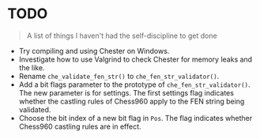 # TODO
> A list of things I haven't had the self-discipline to get done

* Try compiling and using Chester on Windows.
* Investigate how to use Valgrind to check Chester for memory leaks and the like.
* Rename `che_validate_fen_str()` to `che_fen_str_validator()`.
* Add a bit flags parameter to the prototype of `che_fen_str_validator()`. The
  new parameter is for settings. The first settings flag indicates whether the
  castling rules of Chess960 apply to the FEN string being validated.
* Choose the bit index of a new bit flag in `Pos`. The flag indicates whether
  Chess960 castling rules are in effect.
